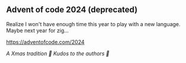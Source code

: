 ## Advent of code 2024 (deprecated)

Realize I won't have enough time this year to play with a new language.
Maybe next year for zig...

https://adventofcode.com/2024

_A Xmas tradition 🎅 Kudos to the authors 🎉_
